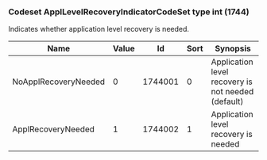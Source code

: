 ### Codeset ApplLevelRecoveryIndicatorCodeSet type int (1744)

Indicates whether application level recovery is needed.

| Name                 | Value | Id      | Sort | Synopsis                                           |
|----------------------|-------|---------|------|----------------------------------------------------|
| NoApplRecoveryNeeded | 0     | 1744001 | 0    | Application level recovery is not needed (default) |
| ApplRecoveryNeeded   | 1     | 1744002 | 1    | Application level recovery is needed               |

